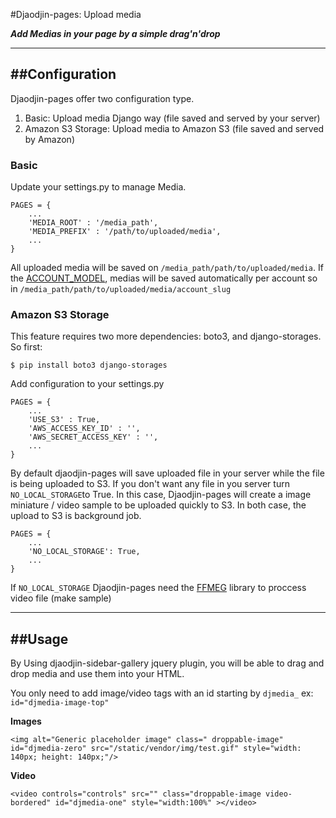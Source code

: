 #Djaodjin-pages: Upload media

*__Add Medias in your page by a simple drag'n'drop__*

---

##Configuration
----

Djaodjin-pages offer two configuration type.

1. Basic: Upload media Django way (file saved and served by your server)
1. Amazon S3 Storage: Upload media to Amazon S3 (file saved and served by Amazon)

### Basic

Update your settings.py to manage Media.

    PAGES = {
        ...
        'MEDIA_ROOT' : '/media_path',
        'MEDIA_PREFIX' : '/path/to/uploaded/media',
        ...
    }

All uploaded media will be saved on ```/media_path/path/to/uploaded/media```. If the [ACCOUNT_MODEL](pages-edition.md#configuration), medias will be saved automatically per account so in ```/media_path/path/to/uploaded/media/account_slug```

### Amazon S3 Storage

This feature requires two more dependencies: boto3, and django-storages. So first:

    $ pip install boto3 django-storages

Add configuration to your settings.py

    PAGES = {
        ...
        'USE_S3' : True,
        'AWS_ACCESS_KEY_ID' : '',
        'AWS_SECRET_ACCESS_KEY' : '',
        ...
    }


By default djaodjin-pages will save uploaded file in your server while the file is being uploaded to S3. If you don't want any file in you server turn ```NO_LOCAL_STORAGE```to True. In this case, Djaodjin-pages will create a image miniature / video sample to be uploaded quickly to S3. In both case, the upload to S3 is background job.


    PAGES = {
        ...
        'NO_LOCAL_STORAGE': True,
        ...
    }

If ```NO_LOCAL_STORAGE``` Djaodjin-pages need the [FFMEG](https://www.ffmpeg.org/) library to proccess video file (make sample)


---
##Usage
---

By Using djaodjin-sidebar-gallery jquery plugin, you will be able to drag and drop media and use them into your HTML.

You only need to add image/video tags with an id starting by ```djmedia_``` ex: ```id="djmedia-image-top"```

**Images**

    <img alt="Generic placeholder image" class=" droppable-image" id="djmedia-zero" src="/static/vendor/img/test.gif" style="width: 140px; height: 140px;"/>


**Video**

    <video controls="controls" src="" class="droppable-image video-bordered" id="djmedia-one" style="width:100%" ></video>
